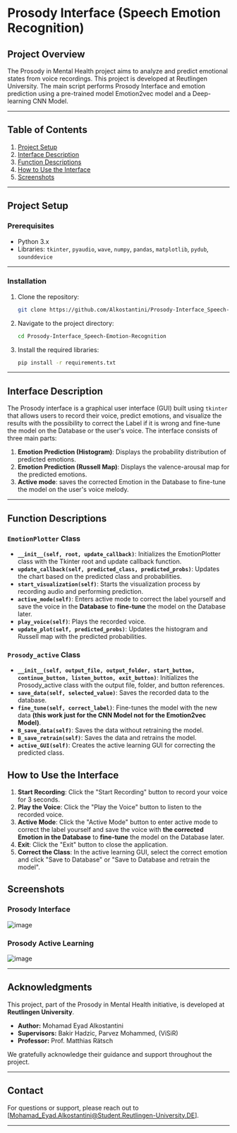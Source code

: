 # Prosody Interface (Speech Emotion Recognition)


## Project Overview

The Prosody in Mental Health project aims to analyze and predict emotional states from voice recordings. This project is developed at Reutlingen University. The main script performs Prosody Interface and emotion prediction using a pre-trained model Emotion2vec model and a Deep-learning CNN Model.

---
## Table of Contents

1. [Project Setup](#project-setup)
2. [Interface Description](#interface-description)
3. [Function Descriptions](#function-descriptions)
4. [How to Use the Interface](#how-to-use-the-interface)
5. [Screenshots](#screenshots)

---
## Project Setup

### Prerequisites

- Python 3.x
- Libraries: `tkinter`, `pyaudio`, `wave`, `numpy`, `pandas`, `matplotlib`, `pydub`, `sounddevice`
---
### Installation

1. Clone the repository:
   ```bash
   git clone https://github.com/Alkostantini/Prosody-Interface_Speech-Emotion-Recognition.git
   ```
2. Navigate to the project directory:
   ```bash
   cd Prosody-Interface_Speech-Emotion-Recognition
   ```
3. Install the required libraries:
   ```bash
   pip install -r requirements.txt
   ```
---
## Interface Description

The Prosody interface is a graphical user interface (GUI) built using `tkinter` that allows users to record their voice, predict emotions, and visualize the results with the possibility to correct the Label if it is wrong and fine-tune the model on the Database or the user's voice.
The interface consists of three main parts:

1. **Emotion Prediction (Histogram)**: Displays the probability distribution of predicted emotions.
2. **Emotion Prediction (Russell Map)**: Displays the valence-arousal map for the predicted emotions.
3. **Active mode**: saves the corrected Emotion in the Database to fine-tune the model on the user's voice melody.
---
## Function Descriptions

### `EmotionPlotter` Class

- **`__init__(self, root, update_callback)`**: Initializes the EmotionPlotter class with the Tkinter root and update callback function.
- **`update_callback(self, predicted_class, predicted_probs)`**: Updates the chart based on the predicted class and probabilities.
- **`start_visualization(self)`**: Starts the visualization process by recording audio and performing prediction.
- **`active_mode(self)`**: Enters active mode to correct the label yourself and save the voice in the **Database** to **fine-tune** the model on the Database later.
- **`play_voice(self)`**: Plays the recorded voice.
- **`update_plot(self, predicted_probs)`**: Updates the histogram and Russell map with the predicted probabilities.

### `Prosody_active` Class

- **`__init__(self, output_file, output_folder, start_button, continue_button, listen_button, exit_button)`**: Initializes the Prosody_active class with the output file, folder, and button references.
- **`save_data(self, selected_value)`**: Saves the recorded data to the database.
- **`fine_tune(self, correct_label)`**: Fine-tunes the model with the new data **(this work just for the CNN Model not for the Emotion2vec Model)**.
- **`B_save_data(self)`**: Saves the data without retraining the model.
- **`B_save_retrain(self)`**: Saves the data and retrains the model.
- **`active_GUI(self)`**: Creates the active learning GUI for correcting the predicted class.

## How to Use the Interface

1. **Start Recording**: Click the "Start Recording" button to record your voice for 3 seconds.
2. **Play the Voice**: Click the "Play the Voice" button to listen to the recorded voice.
3. **Active Mode**: Click the "Active Mode" button to enter active mode to correct the label yourself and save the voice with **the corrected Emotion in the Database** to **fine-tune** the model on the Database later.
4. **Exit**: Click the "Exit" button to close the application.
5. **Correct the Class**: In the active learning GUI, select the correct emotion and click "Save to Database" or "Save to Database and retrain the model".

## Screenshots

### Prosody Interface
![image](https://github.com/user-attachments/assets/13f9f8ef-bbee-4379-a983-27409e904d6c)


### Prosody Active Learning
![image](https://github.com/user-attachments/assets/704e8274-7585-4d22-b35c-664d1cc44146)

---
## Acknowledgments

This project, part of the Prosody in Mental Health initiative, is developed at **Reutlingen University**.

- **Author:** Mohamad Eyad Alkostantini   
- **Supervisors:** Bakir Hadzic, Parvez Mohammed, (ViSiR)
- **Professor:** Prof. Matthias Rätsch 

We gratefully acknowledge their guidance and support throughout the project.

---

## Contact
For questions or support, please reach out to [Mohamad_Eyad.Alkostantini@Student.Reutlingen-University.DE].

---
